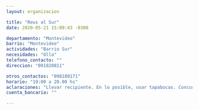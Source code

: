 ```yaml
---
layout: organizacion

title: "Reus al Sur"
date: 2020-05-21 15:09:43 -0300

departamento: "Montevideo"
barrio: "Montevideo"
actividades: "Barrio Sur"
necesidades: "Olla"
telefono_contacto: ""
direccion: "091820811"

otros_contactos: "098180171"
horario: "19:00 a 20.00 hs"
aclaraciones: "Llevar recipiente. En lo posible, usar tapabocas. Concurrir lo más temprano posible."
cuenta_bancaria: ""

---
```

